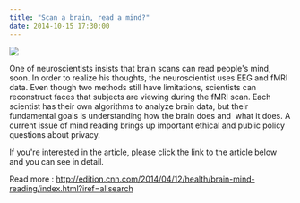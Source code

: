 ```yaml
---
title: "Scan a brain, read a mind?"
date: 2014-10-15 17:30:00
---
```


![](http://i2.cdn.turner.com/cnn/dam/assets/140411160038-faces-brain-study-story-top.jpg#75)

One of neuroscientists insists that brain scans can read people's mind, soon. In order to realize his thoughts, the neuroscientist uses EEG and fMRI data. Even though two methods still have limitations, scientists can reconstruct faces that subjects are viewing during the fMRI scan. Each scientist has their own algorithms to analyze brain data, but their fundamental goals is understanding how the brain does and  what it does. A current issue of mind reading brings up important ethical and public policy questions about privacy.

If you're interested in the article, please click the link to the article below and you can see in detail.

Read more : <http://edition.cnn.com/2014/04/12/health/brain-mind-reading/index.html?iref=allsearch>

